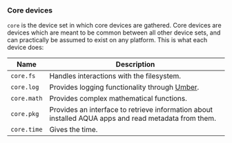 ### Core devices

`core` is the device set in which core devices are gathered.
Core devices are devices which are meant to be common between all other device sets, and can practically be assumed to exist on any platform.
This is what each device does:

|Name|Description|
|-|-|
|`core.fs`|Handles interactions with the filesystem.|
|`core.log`|Provides logging functionality through [Umber](https://github.com/inobulles/umber).|
|`core.math`|Provides complex mathematical functions.|
|`core.pkg`|Provides an interface to retrieve information about installed AQUA apps and read metadata from them.|
|`core.time`|Gives the time.|

